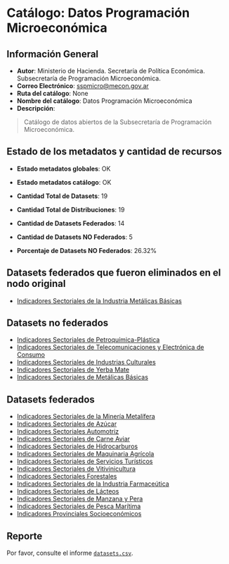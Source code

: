 
# Catálogo: Datos Programación Microeconómica

## Información General

- **Autor**: Ministerio de Hacienda. Secretaría de Política Económica. Subsecretaría de Programación Microeconómica.
- **Correo Electrónico**: sspmicro@mecon.gov.ar
- **Ruta del catálogo**: None
- **Nombre del catálogo**: Datos Programación Microeconómica
- **Descripción**:

> Catálogo de datos abiertos de la Subsecretaría de Programación Microeconómica.

## Estado de los metadatos y cantidad de recursos

- **Estado metadatos globales**: OK
- **Estado metadatos catálogo**: OK
- **Cantidad Total de Datasets**: 19
- **Cantidad Total de Distribuciones**: 19

- **Cantidad de Datasets Federados**: 14
- **Cantidad de Datasets NO Federados**: 5
- **Porcentaje de Datasets NO Federados**: 26.32%

## Datasets federados que fueron eliminados en el nodo original

- [Indicadores Sectoriales de la Industria Metálicas Básicas](https://www.minhacienda.gob.ar/secretarias/politica-economica/programacion-microeconomica/)

## Datasets no federados

- [Indicadores Sectoriales de Petroquímica-Plástica](https://www.minhacienda.gob.ar/secretarias/politica-economica/programacion-microeconomica/)
- [Indicadores Sectoriales de Telecomunicaciones y Electrónica de Consumo](https://www.minhacienda.gob.ar/secretarias/politica-economica/programacion-microeconomica/)
- [Indicadores Sectoriales de Industrias Culturales](https://www.minhacienda.gob.ar/secretarias/politica-economica/programacion-microeconomica/)
- [Indicadores Sectoriales de Yerba Mate](https://www.minhacienda.gob.ar/secretarias/politica-economica/programacion-microeconomica/)
- [Indicadores Sectoriales de Metálicas Básicas](https://www.minhacienda.gob.ar/secretarias/politica-economica/programacion-microeconomica/)

## Datasets federados

- [Indicadores Sectoriales de la Minería Metalífera](https://www.minhacienda.gob.ar/secretarias/politica-economica/programacion-microeconomica/)
- [Indicadores Sectoriales de Azúcar](https://www.minhacienda.gob.ar/secretarias/politica-economica/programacion-microeconomica/)
- [Indicadores Sectoriales Automotriz](https://www.minhacienda.gob.ar/secretarias/politica-economica/programacion-microeconomica/)
- [Indicadores Sectoriales de Carne Aviar](https://www.minhacienda.gob.ar/secretarias/politica-economica/programacion-microeconomica/)
- [Indicadores Sectoriales de Hidrocarburos](https://www.minhacienda.gob.ar/secretarias/politica-economica/programacion-microeconomica/)
- [Indicadores Sectoriales de Maquinaria Agrícola](https://www.minhacienda.gob.ar/secretarias/politica-economica/programacion-microeconomica/)
- [Indicadores Sectoriales de Servicios Turísticos](https://www.minhacienda.gob.ar/secretarias/politica-economica/programacion-microeconomica/)
- [Indicadores Sectoriales de Vitivinicultura](https://www.minhacienda.gob.ar/secretarias/politica-economica/programacion-microeconomica/)
- [Indicadores Sectoriales Forestales](https://www.minhacienda.gob.ar/secretarias/politica-economica/programacion-microeconomica/)
- [Indicadores Sectoriales de la Industria Farmaceútica](https://www.minhacienda.gob.ar/secretarias/politica-economica/programacion-microeconomica/)
- [Indicadores Sectoriales de Lácteos](https://www.minhacienda.gob.ar/secretarias/politica-economica/programacion-microeconomica/)
- [Indicadores Sectoriales de Manzana y Pera](https://www.minhacienda.gob.ar/secretarias/politica-economica/programacion-microeconomica/)
- [Indicadores Sectoriales de Pesca Marítima](https://www.minhacienda.gob.ar/secretarias/politica-economica/programacion-microeconomica/)
- [Indicadores Provinciales Socioeconómicos](https://www.minhacienda.gob.ar/secretarias/politica-economica/programacion-microeconomica/)

## Reporte

Por favor, consulte el informe [`datasets.csv`](datasets.csv).
